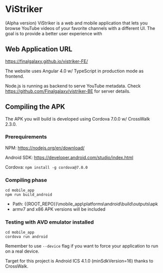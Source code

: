 # ViStriker
(Alpha version)
ViStriker is a web and mobile application that lets you browse YouTube videos of your favorite channels with a different UI. The goal is to provide a better user experience with 

## Web Application URL
https://finalgalaxy.github.io/vistriker-FE/

The website uses Angular 4.0 w/ TypeScript in production mode as frontend.

Node.js is running as backend to serve YouTube metadata. Check https://github.com/Finalgalaxy/vistriker-BE for server details.

## Compiling the APK
The APK you will build is developed using Cordova 7.0.0 w/ CrossWalk 2.3.0.

### Prerequirements

NPM: https://nodejs.org/en/download/

Android SDK: https://developer.android.com/studio/index.html

Cordova: `npm install -g cordova@7.0.0`

### Compiling phase
```
cd mobile_app
npm run build_android
```
- Path: {{ROOT_REPO}}\mobile_app\platforms\android\build\outputs\apk
- armv7 and x86 APK versions will be included

### Testing with AVD emulator installed
```
cd mobile_app
cordova run android
```
Remember to use `--device` flag if you want to force your application to run on a real device.

Target for this project is Android ICS 4.1.0 (minSdkVersion=16) thanks to CrossWalk.